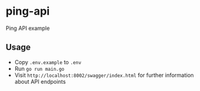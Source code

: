 # ping-api
Ping API example

## Usage
- Copy `.env.example` to `.env`
- Run `go run main.go`
- Visit `http://localhost:8002/swagger/index.html` for further information about API endpoints
